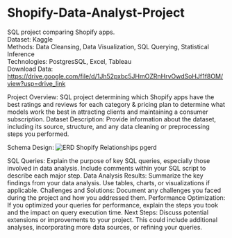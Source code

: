# Shopify-Data-Analyst-Project
SQL project comparing Shopify apps. <br/>
Dataset: Kaggle <br/>
Methods: Data Cleansing, Data Visualization, SQL Querying, Statistical Inference <br/>
Technologies: PostgresSQL, Excel, Tableau <br/>
Download Data: https://drive.google.com/file/d/1Jh52pxbc5JHmOZRnHrvOwdSoHJf1f8OM/view?usp=drive_link

Project Overview:
  SQL project determining which Shopify apps have the best ratings and reviews for each category &amp; pricing plan to determine what models work the best in attracting clients and maintaining a consumer subscription. 
Dataset Description:
  Provide information about the dataset, including its source, structure, and any data cleaning or preprocessing steps you performed.


    
Schema Design:
![ERD Shopify Relationships pgerd](https://github.com/joshuanc1/Shopify-Data-Analyst-Project/assets/108759536/693cc8fb-d91d-48dc-aadb-19663390bf3f)




SQL Queries:
  Explain the purpose of key SQL queries, especially those involved in data analysis. Include comments within your SQL script to describe each major step.
Data Analysis Results:
  Summarize the key findings from your data analysis. Use tables, charts, or visualizations if applicable.
Challenges and Solutions:
  Document any challenges you faced during the project and how you addressed them.
Performance Optimization:
  If you optimized your queries for performance, explain the steps you took and the impact on query execution time.
Next Steps:
  Discuss potential extensions or improvements to your project. This could include additional analyses, incorporating more data sources, or refining your queries.

